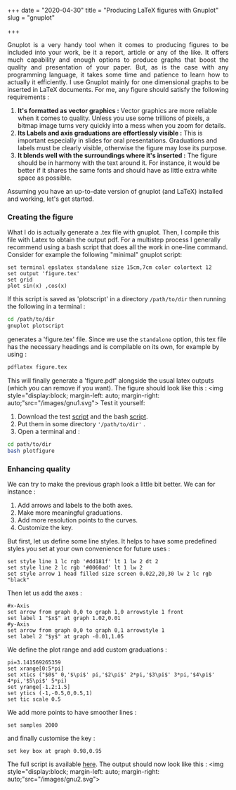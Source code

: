 +++
date = "2020-04-30"
title = "Producing LaTeX figures with Gnuplot"
slug = "gnuplot"

+++
<p style="text-align: justify"> 
Gnuplot is a very handy tool when it comes to producing figures to be included into your work, be it a report, article or any of the like. It offers much capability and enough options to produce graphs that boost the quality and presentation of your paper. But, as is the case with any programming language, it takes some time and patience to learn how to actually it efficiently.  
I use Gnuplot mainly for one dimensional graphs to be inserted in LaTeX documents. For me, any figure should satisfy the following requirements :  

1. **It's formatted as vector graphics :** Vector graphics are more reliable when it comes to quality. Unless you use some trillions of pixels, a bitmap image turns very quickly into a mess when you zoom for details.
2. **Its Labels and axis graduations are effortlessly visible :** This is important especially in slides for oral presentations. Graduations and labels must be clearly visible, otherwise the figure may lose its purpose. 
3. **It blends well with the surroundings where it's inserted :** The figure should be in harmony with the text around it. For instance, it would be better if it shares the same fonts and should have as little extra white space as possible.

Assuming you have an up-to-date version of gnuplot (and LaTeX) installed and working, let's get started. 
### Creating the figure
What I do is actually generate a .tex file with gnuplot. Then, I compile this file with Latex to obtain the output pdf. For a multistep process I generally recommend using a bash script that does all the work in one-line command.
Consider for example the following "minimal" gnuplot script: 

``` gnuplot
set terminal epslatex standalone size 15cm,7cm color colortext 12
set output 'figure.tex'
set grid 
plot sin(x) ,cos(x) 
```
If this script is saved as 'plotscript' in a directory `/path/to/dir` then running the following in a terminal :
```bash
cd /path/to/dir
gnuplot plotscript
```
generates a 'figure.tex' file. Since we use the `standalone` option, this tex file has the necessary headings and is compilable on its own, for example by using :
```bash
pdflatex figure.tex
```
This will finally generate a 'figure.pdf' alongside the usual latex outputs (which you can remove if you want). The figure should look like this : 
<img style="display:block; margin-left: auto; margin-right: auto;"src="/images/gnu1.svg">
Test it yourself:  

1. Download the test <a href="/files/plotscript" target="_blank">script</a> and the bash <a href="/files/plotfigure" target="_blank">script</a>.
2. Put them in some directory `'/path/to/dir'` .
3. Open a terminal and : 
``` bash
cd path/to/dir
bash plotfigure
```

### Enhancing quality
We can try to make the previous graph look a little bit better. We can for instance :

1. Add arrows and labels to the both axes.   
2. Make more meaningful graduations.
3. Add more resolution points to the curves.
4. Customize the key.

But first, let us define some line styles. It helps to have some predefined styles you set at your own convenience for future uses : 

```gnuplot
set style line 1 lc rgb '#dd181f' lt 1 lw 2 dt 2 
set style line 2 lc rgb '#0060ad' lt 1 lw 2  
set style arrow 1 head filled size screen 0.022,20,30 lw 2 lc rgb "black"
```

Then let us add the axes : 

```gnuplot 
#x-Axis
set arrow from graph 0,0 to graph 1,0 arrowstyle 1 front
set label 1 "$x$" at graph 1.02,0.01
#y-Axis
set arrow from graph 0,0 to graph 0,1 arrowstyle 1
set label 2 "$y$" at graph -0.01,1.05
```

We define the plot range and add custom graduations : 

```gnuplot
pi=3.141569265359
set xrange[0:5*pi]
set xtics ("$0$" 0,'$\pi$' pi,'$2\pi$' 2*pi,'$3\pi$' 3*pi,'$4\pi$' 4*pi,'$5\pi$' 5*pi) 
set yrange[-1.2:1.5]
set ytics (-1,-0.5,0,0.5,1)
set tic scale 0.5
```

We add more points to have smoother lines : 

```gnuplot
set samples 2000
```

and finally customise the key : 

```gnuplot 
set key box at graph 0.98,0.95
```
The full script is available <a href="/files/script" target="_blank">here</a>. The output should now look like this : 
<img style="display:block; margin-left: auto; margin-right: auto;"src="/images/gnu2.svg">
